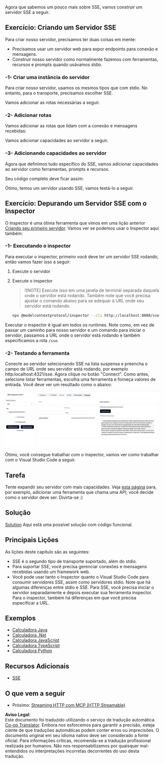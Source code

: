 <!--
CO_OP_TRANSLATOR_METADATA:
{
  "original_hash": "3dd2f1e39277c31b0e57e29d165354d6",
  "translation_date": "2025-06-12T23:38:18+00:00",
  "source_file": "03-GettingStarted/05-sse-server/README.md",
  "language_code": "br"
}
-->
Agora que sabemos um pouco mais sobre SSE, vamos construir um servidor SSE a seguir.

## Exercício: Criando um Servidor SSE

Para criar nosso servidor, precisamos ter duas coisas em mente:

- Precisamos usar um servidor web para expor endpoints para conexão e mensagens.
- Construir nosso servidor como normalmente fazemos com ferramentas, recursos e prompts quando usávamos stdio.

### -1- Criar uma instância do servidor

Para criar nosso servidor, usamos os mesmos tipos que com stdio. No entanto, para o transporte, precisamos escolher SSE.

Vamos adicionar as rotas necessárias a seguir.

### -2- Adicionar rotas

Vamos adicionar as rotas que lidam com a conexão e mensagens recebidas:

Vamos adicionar capacidades ao servidor a seguir.

### -3- Adicionando capacidades ao servidor

Agora que definimos tudo específico do SSE, vamos adicionar capacidades ao servidor como ferramentas, prompts e recursos.

Seu código completo deve ficar assim:

Ótimo, temos um servidor usando SSE, vamos testá-lo a seguir.

## Exercício: Depurando um Servidor SSE com o Inspector

O Inspector é uma ótima ferramenta que vimos em uma lição anterior [Criando seu primeiro servidor](/03-GettingStarted/01-first-server/README.md). Vamos ver se podemos usar o Inspector aqui também:

### -1- Executando o inspector

Para executar o inspector, primeiro você deve ter um servidor SSE rodando, então vamos fazer isso a seguir:

1. Execute o servidor

1. Execute o inspector

    > ![NOTE]
    > Execute isso em uma janela de terminal separada daquela onde o servidor está rodando. Também note que você precisa ajustar o comando abaixo para se adequar à URL onde seu servidor está rodando.

    ```sh
    npx @modelcontextprotocol/inspector --cli http://localhost:8000/sse --method tools/list
    ```

Executar o inspector é igual em todos os runtimes. Note como, em vez de passar um caminho para nosso servidor e um comando para iniciar o servidor, passamos a URL onde o servidor está rodando e também especificamos a rota `/sse`.

### -2- Testando a ferramenta

Conecte ao servidor selecionando SSE na lista suspensa e preencha o campo de URL onde seu servidor está rodando, por exemplo http:localhost:4321/sse. Agora clique no botão "Connect". Como antes, selecione listar ferramentas, escolha uma ferramenta e forneça valores de entrada. Você deve ver um resultado como o abaixo:

![Servidor SSE rodando no inspector](../../../../translated_images/sse-inspector.d86628cc597b8fae807a31d3d6837842f5f9ee1bcc6101013fa0c709c96029ad.br.png)

Ótimo, você consegue trabalhar com o inspector, vamos ver como trabalhar com o Visual Studio Code a seguir.

## Tarefa

Tente expandir seu servidor com mais capacidades. Veja [esta página](https://api.chucknorris.io/) para, por exemplo, adicionar uma ferramenta que chama uma API, você decide como o servidor deve ser. Divirta-se :)

## Solução

[Solution](./solution/README.md) Aqui está uma possível solução com código funcional.

## Principais Lições

As lições deste capítulo são as seguintes:

- SSE é o segundo tipo de transporte suportado, além do stdio.
- Para suportar SSE, você precisa gerenciar conexões e mensagens recebidas usando um framework web.
- Você pode usar tanto o Inspector quanto o Visual Studio Code para consumir servidores SSE, assim como servidores stdio. Note que há algumas diferenças entre stdio e SSE. Para SSE, você precisa iniciar o servidor separadamente e depois executar sua ferramenta inspector. Para o inspector, também há diferenças em que você precisa especificar a URL.

## Exemplos

- [Calculadora Java](../samples/java/calculator/README.md)
- [Calculadora .Net](../../../../03-GettingStarted/samples/csharp)
- [Calculadora JavaScript](../samples/javascript/README.md)
- [Calculadora TypeScript](../samples/typescript/README.md)
- [Calculadora Python](../../../../03-GettingStarted/samples/python)

## Recursos Adicionais

- [SSE](https://developer.mozilla.org/en-US/docs/Web/API/Server-sent_events)

## O que vem a seguir

- Próximo: [Streaming HTTP com MCP (HTTP Streamable)](/03-GettingStarted/06-http-streaming/README.md)

**Aviso Legal**:  
Este documento foi traduzido utilizando o serviço de tradução automática [Co-op Translator](https://github.com/Azure/co-op-translator). Embora nos esforcemos para garantir a precisão, esteja ciente de que traduções automáticas podem conter erros ou imprecisões. O documento original em seu idioma nativo deve ser considerado a fonte oficial. Para informações críticas, recomenda-se a tradução profissional realizada por humanos. Não nos responsabilizamos por quaisquer mal-entendidos ou interpretações incorretas decorrentes do uso desta tradução.